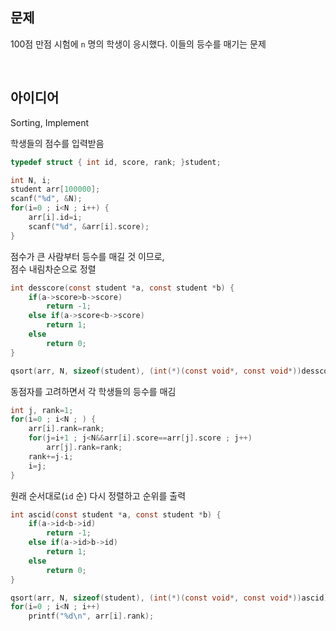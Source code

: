 ## 문제
100점 만점 시험에 `n` 명의 학생이 응시했다. 이들의 등수를 매기는 문제

<br/>

## 아이디어
Sorting, Implement

학생들의 점수를 입력받음
```c
typedef struct { int id, score, rank; }student;

int N, i;
student arr[100000];
scanf("%d", &N);
for(i=0 ; i<N ; i++) {
	arr[i].id=i;
	scanf("%d", &arr[i].score);
}
```
점수가 큰 사람부터 등수를 매길 것 이므로,  
점수 내림차순으로 정렬
```c
int desscore(const student *a, const student *b) {
	if(a->score>b->score)
		return -1;
	else if(a->score<b->score)
		return 1;
	else
		return 0;
}

qsort(arr, N, sizeof(student), (int(*)(const void*, const void*))desscore);
```
동점자를 고려하면서 각 학생들의 등수를 매김
```c
int j, rank=1;
for(i=0 ; i<N ; ) {
	arr[i].rank=rank;
	for(j=i+1 ; j<N&&arr[i].score==arr[j].score ; j++)
		arr[j].rank=rank;
	rank+=j-i;
	i=j;
}
```
원래 순서대로(`id` 순) 다시 정렬하고 순위를 출력
```c
int ascid(const student *a, const student *b) {
	if(a->id<b->id)
		return -1;
	else if(a->id>b->id)
		return 1;
	else
		return 0;
}

qsort(arr, N, sizeof(student), (int(*)(const void*, const void*))ascid);
for(i=0 ; i<N ; i++)
	printf("%d\n", arr[i].rank);
```